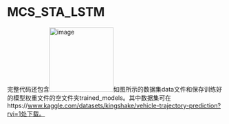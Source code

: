 # MCS_STA_LSTM
完整代码还包含<img width="149" alt="image" src="https://github.com/noedc/MCS_STA_LSTM/assets/109643656/e0d3a5b2-4b5e-4e43-9dbc-6f8862163773">如图所示的数据集data文件和保存训练好的模型权重文件的空文件夹trained_models。其中数据集可在https://www.kaggle.com/datasets/kingshake/vehicle-trajectory-prediction?rvi=1处下载。
